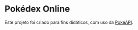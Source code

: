 # Pokédex Online
Este projeto foi criado para fins didáticos, com uso da <a href="https://pokeapi.co">PokéAPI</a>.
